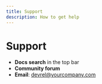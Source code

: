 ```yaml
---
title: Support
description: How to get help
---
```


# Support

- **Docs search** in the top bar
- **Community forum**
- **Email**: devrel@yourcompany.com
